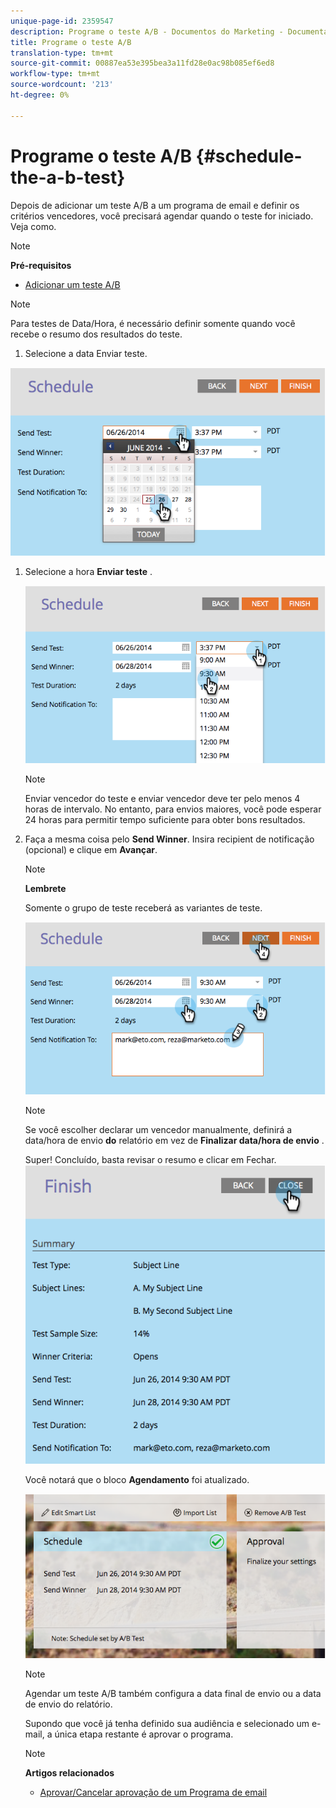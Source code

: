 ```yaml
---
unique-page-id: 2359547
description: Programe o teste A/B - Documentos do Marketing - Documentação do produto
title: Programe o teste A/B
translation-type: tm+mt
source-git-commit: 00887ea53e395bea3a11fd28e0ac98b085ef6ed8
workflow-type: tm+mt
source-wordcount: '213'
ht-degree: 0%

---
```



# Programe o teste A/B {#schedule-the-a-b-test}

Depois de adicionar um teste A/B a um programa de email e definir os critérios vencedores, você precisará agendar quando o teste for iniciado. Veja como.

>[!NOTE]
>
>**Pré-requisitos**
>
>* [Adicionar um teste A/B](add-an-a-b-test.md)

>



>[!NOTE]
>
>Para testes de Data/Hora, é necessário definir somente quando você recebe o resumo dos resultados do teste.

1. Selecione a data Enviar teste.

![](assets/image2014-9-12-15-3a59-3a54.png)

1. Selecione a hora **Enviar teste** .

   ![](assets/image2014-9-12-16-3a0-3a2.png)

   >[!NOTE]
   >
   >Enviar vencedor do teste e enviar vencedor deve ter pelo menos 4 horas de intervalo. No entanto, para envios maiores, você pode esperar 24 horas para permitir tempo suficiente para obter bons resultados.

1. Faça a mesma coisa pelo **Send Winner**. Insira recipient de notificação (opcional) e clique em **Avançar**.

   >[!NOTE]
   >
   >**Lembrete**
   >
   >
   >Somente o grupo de teste receberá as variantes de teste.

   ![](assets/image2014-9-12-16-3a0-3a12.png)

   >[!NOTE]
   >
   >Se você escolher declarar um vencedor manualmente, definirá a data/hora de envio **do** relatório em vez de **Finalizar data/hora de envio** .

   Super! Concluído, basta revisar o resumo e clicar em Fechar.
   ![](assets/image2014-9-12-16-3a1-3a23.png)

   Você notará que o bloco **Agendamento** foi atualizado.

   ![](assets/image2014-9-12-16-3a1-3a33.png)

   >[!NOTE]
   >
   >Agendar um teste A/B também configura a data final de envio ou a data de envio do relatório.

   Supondo que você já tenha definido sua audiência e selecionado um e-mail, a única etapa restante é aprovar o programa.

   >[!NOTE]
   >
   >**Artigos relacionados**
   >
   >    
   >    
   >    * [Aprovar/Cancelar aprovação de um Programa de email](../../../../../product-docs/email-marketing/email-programs/email-program-actions/approve-unapprove-an-email-program.md)


